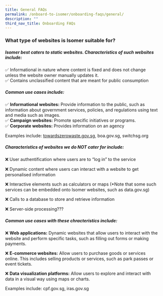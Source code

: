 ```yaml
---
title: General FAQs
permalink: /onboard-to-isomer/onboarding-faqs/general/
description: ""
third_nav_title: Onboarding FAQs
---
```

### What type of websites is Isomer suitable for?
    

##### **Isomer best caters to static websites. Characteristics of such websites include:**
    
✅ Informational in nature where content is fixed and does not change unless the website owner manually updates it.    
✅ Contains unclassified content that are meant for public consumption
    
##### **Common use cases include:**
    
✅ **Informational websites:** Provide information to the public, such as information about government services, policies, and regulations using text and media such as images. <br>
✅ **Campaign websites:** Promote specific initiatives or programs. <br>
✅ **Corporate websites:** Provides information on an agency
    
Examples include: [towardszerowaste.gov.sg](https://www.towardszerowaste.gov.sg/), boa.gov.sg, switchsg.org
    
##### **Characteristics of websites we do NOT cater for include:**
    
❌ User authentification where users are to “log in” to the service
    
❌ Dynamic content where users can interact with a website to get personalised information
    
❌ Interactive elements such as calculators or maps (*Note that some such services can be embedded onto Isomer websites, such as data.gov.sg)
        
❌ Calls to a database to store and retrieve information
    
❌ Server-side processing???
    
#####    **Common use cases with these chracteristics include:**
    
❌&nbsp;**Web applications:** Dynamic websites that allow users to interact with the website and perform specific tasks, such as filling out forms or making payments.
    
❌&nbsp;**E-commerce websites:** Allow users to purchase goods or services online. This includes selling products or services, such as park passes or event tickets.
    
❌&nbsp;**Data visualization platforms:** Allow users to explore and interact with data in a visual way using maps or charts.
    
Examples include: cpf.gov.sg, iras.gov.sg